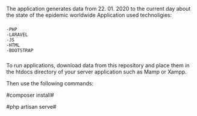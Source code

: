 The application generates data from 22. 01. 2020 to the current day about the state of the epidemic worldwide 
Application used technoligies:
#####
    -PHP
    -LARAVEL
    -JS
    -HTML
    -BOOTSTRAP
#####
To run applications, download data from this repository and place them in the htdocs directory of your server application such as Mamp or Xampp.

Then use the following commands:


#composer install#


#php artisan serve# 


